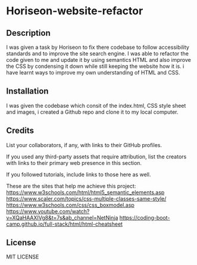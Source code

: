 # Horiseon-website-refactor



## Description

I was given a task by Horiseon to fix there codebase to follow accessibility standards and to improve the site search engine. I was able to refactor the code given to me and update it by using semantics HTML and also improve the CSS by condensing it down while still keeping the website how it is. i have learnt ways to improve my own understanding of HTML and CSS. 

## Installation

I was given the codebase which consit of the index.html, CSS style sheet and images, i created a Github repo and clone it to my local computer.


## Credits

List your collaborators, if any, with links to their GitHub profiles.

If you used any third-party assets that require attribution, list the creators with links to their primary web presence in this section.

If you followed tutorials, include links to those here as well.

These are the sites that help me achieve this project:
https://www.w3schools.com/html/html5_semantic_elements.asp
https://www.scaler.com/topics/css-multiple-classes-same-style/
https://www.w3schools.com/css/css_boxmodel.asp
https://www.youtube.com/watch?v=XQaHAAXIVg8&t=7s&ab_channel=NetNinja
https://coding-boot-camp.github.io/full-stack/html/html-cheatsheet


## License

MIT LICENSE

